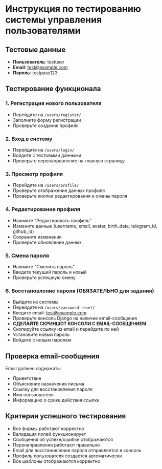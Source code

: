 # Инструкция по тестированию системы управления пользователями

## Тестовые данные
- **Пользователь**: testuser
- **Email**: test@example.com
- **Пароль**: testpass123

## Тестирование функционала

### 1. Регистрация нового пользователя
- Перейдите на `/users/register/`
- Заполните форму регистрации
- Проверьте создание профиля

### 2. Вход в систему
- Перейдите на `/users/login/`
- Войдите с тестовыми данными
- Проверьте перенаправление на главную страницу

### 3. Просмотр профиля
- Перейдите на `/users/profile/`
- Проверьте отображение данных профиля
- Проверьте кнопки редактирования и смены пароля

### 4. Редактирование профиля
- Нажмите "Редактировать профиль"
- Измените данные (username, email, avatar, birth_date, telegram_id, github_id)
- Сохраните изменения
- Проверьте обновление данных

### 5. Смена пароля
- Нажмите "Сменить пароль"
- Введите текущий пароль и новый
- Проверьте успешную смену

### 6. Восстановление пароля (ОБЯЗАТЕЛЬНО для задания)
- Выйдите из системы
- Перейдите на `/users/password-reset/`
- Введите email: test@example.com
- Проверьте консоль Django на наличие email-сообщения
- **СДЕЛАЙТЕ СКРИНШОТ КОНСОЛИ С EMAIL-СООБЩЕНИЕМ**
- Скопируйте ссылку из email и перейдите по ней
- Установите новый пароль
- Войдите с новым паролем

## Проверка email-сообщения
Email должен содержать:
- Приветствие
- Объяснение назначения письма
- Ссылку для восстановления пароля
- Имя пользователя
- Информацию о сроке действия ссылки

## Критерии успешного тестирования
- Все формы работают корректно
- Валидация полей функционирует
- Сообщения об успехе/ошибке отображаются
- Перенаправления работают правильно
- Email для восстановления пароля отправляется в консоль
- Профиль пользователя создается автоматически
- Все шаблоны отображаются корректно
